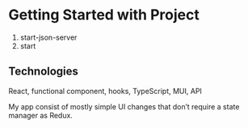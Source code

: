 # Getting Started with Project

1. start-json-server
2. start

## Technologies

React, functional component, hooks, TypeScript, MUI, API

My app consist of mostly simple UI changes that don’t require a state manager as Redux.




